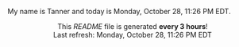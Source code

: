 My name is Tanner and today is Monday, October 28, 11:26 PM EDT.

<p align="center">This <i>README</i> file is generated <b>every 3 hours</b>!</br>Last refresh: Monday, October 28, 11:26 PM EDT<br /></p>
